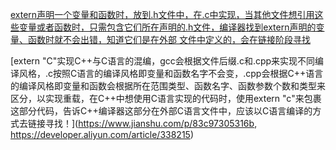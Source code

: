 [extern声明一个变量和函数时，放到.h文件中，在.c中实现，当其他文件想引用这些变量或者函数时，只需包含它们所在声明的.h文件，编译器找到extern声明的变量、函数时就不会出错，知道它们是在外部
文件中定义的，会在链接阶段寻找](https://developer.aliyun.com/article/338215)

[extern "C"实现C++与C语言的混编，gcc会根据文件后缀.c和.cpp来实现不同编译风格，.c按照C语言的编译风格即变量和函数名字不会变，.cpp会根据C++语言的编译风格即变量和函数会根据所在范围类型、函数名字、函数参数个数和类型来区分，以实现重载，在C++中想使用C语言实现的代码时，使用extern "c"来包裹这部分代码，告诉C++编译器这部分在外部C语言文件中，应该以C语言编译的方式去链接寻找！](https://www.jianshu.com/p/83c97305316b, https://developer.aliyun.com/article/338215)
